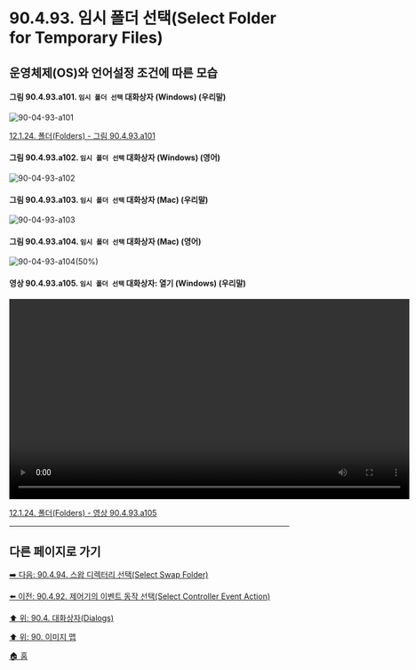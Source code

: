 # 90.4.93. 임시 폴더 선택(Select Folder for Temporary Files)
## 운영체제(OS)와 언어설정 조건에 따른 모습

<a id="90-04-93-a101"></a>

#### 그림 90.4.93.a101. `임시 폴더 선택` 대화상자 (Windows) (우리말)
![90-04-93-a101](https://github.com/wonder13662/gimp/assets/15767104/18b11064-4a1f-49f1-b67c-13ea8ae12dcc)

[12.1.24. 폴더(Folders) - 그림 90.4.93.a101](./12-01-24-folders.md#90-04-93-a101)

<a id="90-04-93-a102"></a>

#### 그림 90.4.93.a102. `임시 폴더 선택` 대화상자 (Windows) (영어)
![90-04-93-a102](https://github.com/wonder13662/gimp/assets/15767104/cbab0268-5103-4c5c-9128-64d76c41bac0)

<a id="90-04-93-a103"></a>

#### 그림 90.4.93.a103. `임시 폴더 선택` 대화상자 (Mac) (우리말)
![90-04-93-a103](https://github.com/wonder13662/gimp/assets/15767104/5363cf5b-17c9-4742-b31b-f6e2ab6e7e94)

<a id="90-04-93-a104"></a>

#### 그림 90.4.93.a104. `임시 폴더 선택` 대화상자 (Mac) (영어)
![90-04-93-a104(50%)](https://github.com/wonder13662/gimp/assets/15767104/e4fb85c2-0f63-47e0-953b-ddebc74330bb)

<a id="90-04-93-a105"></a>

#### 영상 90.4.93.a105. `임시 폴더 선택` 대화상자: 열기 (Windows) (우리말)
<video controls="controls" width="720" src="https://github.com/wonder13662/gimp/assets/15767104/c20056ee-166d-497f-a6b4-a8b382e9525b"></video>

[12.1.24. 폴더(Folders) - 영상 90.4.93.a105](./12-01-24-folders.md#90-04-93-a105)

***

## 다른 페이지로 가기

[➡️ 다음: 90.4.94. 스왑 디렉터리 선택(Select Swap Folder)](./90-04-94-select_swap_folder.md)

[⬅️ 이전: 90.4.92. 제어기의 이벤트 동작 선택(Select Controller Event Action)](./90-04-92-select_controller_event_action.md)

[⬆️ 위: 90.4. 대화상자(Dialogs)](./90-04-00-dialogs.md)

[⬆️ 위: 90. 이미지 맵](./90-00-image-map.md)

[🏠 홈](./00-home.md)
